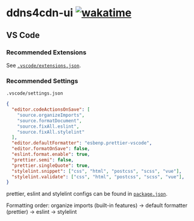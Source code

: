 # ddns4cdn-ui [![wakatime](https://wakatime.com/badge/github/jat001/ddns4cdn-ui.svg)](https://wakatime.com/@Jat/projects/yqdefmspgs)

## VS Code

### Recommended Extensions

See [`.vscode/extensions.json`](.vscode/extensions.json).

### Recommended Settings

`.vscode/settings.json`

```json
{
  "editor.codeActionsOnSave": [
    "source.organizeImports",
    "source.formatDocument",
    "source.fixAll.eslint",
    "source.fixAll.stylelint"
  ],
  "editor.defaultFormatter": "esbenp.prettier-vscode",
  "editor.formatOnSave": false,
  "eslint.format.enable": true,
  "prettier.semi": false,
  "prettier.singleQuote": true,
  "stylelint.snippet": ["css", "html", "postcss", "scss", "vue"],
  "stylelint.validate": ["css", "html", "postcss", "scss", "vue"],
}
```

prettier, eslint and stylelint configs can be found in [`package.json`](package.json).

Formatting order: organize imports (built-in features) -> default formatter (prettier) -> eslint -> stylelint
